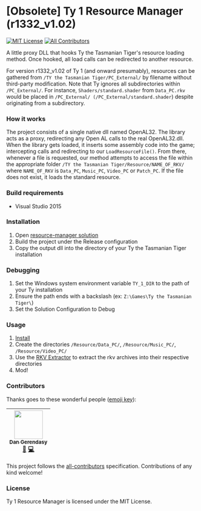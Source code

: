 # [Obsolete] Ty 1 Resource Manager (r1332_v1.02)
[![MIT License](https://img.shields.io/npm/l/eslint-find-rules.svg?style=flat-square)](http://opensource.org/licenses/MIT)
[![All Contributors](https://img.shields.io/badge/all_contributors-1-orange.svg?style=flat-square)](#contributors)

A little proxy DLL that hooks Ty the Tasmanian Tiger's resource loading method. Once hooked, all load calls can be redirected to another resource.

For version r1332_v1.02 of Ty 1 (and onward presumably), resources can be gathered from `/TY the Tasmanian Tiger/PC_External/` by filename without third-party modification. Note that Ty ignores all subdirectories within `/PC_External/`. For instance, `Shaders/standard.shader` from `Data_PC.rkv` would be placed in `/PC_External/ (/PC_External/standard.shader`) despite originating from a subdirectory.

### How it works
The project consists of a single native dll named OpenAL32. The library acts as a proxy, redirecting any Open AL calls to the real OpenAL32.dll.
When the library gets loaded, it inserts some assembly code into the game; intercepting calls and redirecting to our `LoadResourceFile()`. From there, whenever a file is requested, our method attempts to access the file within the appropriate folder `/TY the Tasmanian Tiger/Resource/NAME_OF_RKV/` where `NAME_OF_RKV` is `Data_PC`, `Music_PC`, `Video_PC` or `Patch_PC`. If the file does not exist, it loads the standard resource.

### Build requirements
* Visual Studio 2015

### Installation
1. Open [resource-manager solution](resource-manager.sln)
2. Build the project under the Release configuration
3. Copy the output dll into the directory of your Ty the Tasmanian Tiger installation

### Debugging
1. Set the Windows system environment variable `TY_1_DIR` to the path of your Ty installation
2. Ensure the path ends with a backslash (ex: `Z:\Games\Ty the Tasmanian Tiger\`)
3. Set the Solution Configuration to Debug

### Usage
1. [Install](#installation)
2. Create the directories `/Resource/Data_PC/`, `/Resource/Music_PC/`, `/Resource/Video_PC/`
3. Use the [RKV Extractor](../rkv-extract/) to extract the rkv archives into their respective directories
4. Mod!

### Contributors
Thanks goes to these wonderful people ([emoji key](https://github.com/kentcdodds/all-contributors#emoji-key)):

<!-- ALL-CONTRIBUTORS-LIST:START - Do not remove or modify this section -->
| [<img src="https://avatars0.githubusercontent.com/u/2020854?v=3" width="75px;"/><br /><sub>Dan Gerendasy</sub>](https://www.github.com/Dnawrkshp)<br />[📖](https://www.github.com/Dnawrkshp/ty-1-tools/commits?author=Dnawrkshp) [💻](https://www.github.com/Dnawrkshp/ty-1-tools/commits?author=Dnawrkshp)
| :---: |
<!-- ALL-CONTRIBUTORS-LIST:END -->

This project follows the [all-contributors](https://github.com/kentcdodds/all-contributors) specification. Contributions of any kind welcome!

### License
Ty 1 Resource Manager is licensed under the MIT License.
